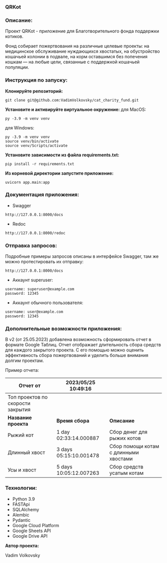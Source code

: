 ### QRKot

### Описание:
Проект QRKot - приложение для Благотворительного фонда поддержки котиков. 

Фонд собирает пожертвования на различные целевые проекты: на медицинское обслуживание нуждающихся хвостатых, на обустройство кошачьей колонии в подвале, на корм оставшимся без попечения кошкам — на любые цели, связанные с поддержкой кошачьей популяции.


### Инструкция по запуску:
**Клонируйте репозиторий:**
```
git clone git@github.com:VadimVolkovsky/cat_charity_fund.git
```

**Установите и активируйте виртуальное окружение:**
для MacOS:
```
py -3.9 -m venv venv
```

для Windows:
```
py -3.9 -m venv venv
source venv/bin/activate
source venv/Scripts/activate
```
**Установите зависимости из файла requirements.txt:**
```
pip install -r requirements.txt
```

**Из корневой директории запустите приложение:**
```
uvicorn app.main:app
```


### Документация приложения:
- Swagger
```
http://127.0.0.1:8000/docs
```

- Redoc
```
http://127.0.0.1:8000/redoc
```


### Отправка запросов:

Подробные примеры запросов описаны в интерфейсе Swagger, там же можно протестировать их отправку:

```
http://127.0.0.1:8000/docs
```

- Аккаунт superuser:
```
username: superuser@example.com
password: 12345
```

- Аккаунт обычного пользователя:
```
username: user@example.com
password: 12345
```

### Дополнительные возможности приложения:
В v2 (от 25.05.2023) добавлена возможность сформировать отчет в формате Google Таблиц.
Отчет отображает длительность сбора средств для каждого закрытого проекта.
С его помощью можно оценить эффективность сбора пожертвований и уделить больше внимания долгим проектам.

Пример отчета:

| Отчет от  | 2023/05/25 10:49:16   | |
| ------- | -------- | -------- |
| Топ проектов по скорости закрытия|
| **Название проекта**   | **Время сбора** | **Описание** |
| Рыжий кот   | 1 day 02:33:14.000887   | Сбор денег для рыжих котов |
| Длинный хвост   | 3 days 05:15:10.001478  | Сбор помощи котам с длинными хвостами|
| Усы и хвост   | 5 days 10:05:12.007263   | Сбор средств усатым котам |


### Технологии:
- Python 3.9
- FASTApi
- SQLAlchemy
- Alembic
- Pydantic
- Google Cloud Platform
- Google Sheets API
- Google Drive API

**Автор проекта:**

Vadim Volkovsky
